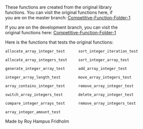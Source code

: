 
These  functions  are  created  from  the  original  library  
functions. You can visit the  original  functions  here,  if  
you are on the master branch: [Competitive-Function-Folder-1](https://github.com/H4PE0N/Competitive-Programming/tree/master/Competitive-Program-Folder/Competitive-Functions-Folder-1)

If you are on the development  branch,  you  can  visit  the  
original functions here: [Competitive-Function-Folder-1](https://github.com/H4PE0N/Competitive-Programming/tree/development/Competitive-Program-Folder/Competitive-Functions-Folder-1)

Here is the functions that  tests  the  original  functions:

```
allocate_array_integer_test      sort_integer_iteration_test

allocate_array_integers_test     sort_integer_array_test

generate_integer_array_test      add_array_integer_test

integer_array_length_test        move_array_integers_test

array_contains_integer_test      remove_array_integer_test

switch_array_integers_test       delete_array_integer_test

compare_integer_arrays_test      remove_array_integers_test

array_integer_amount_test
```

Made by Roy Hampus Fridholm
